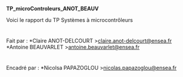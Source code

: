 **TP_microControleurs_ANOT_BEAUV**

Voici le rapport du TP Systèmes à microcontrôleurs 
#
Fait par : 
    *Claire ANOT-DELCOURT    >claire.anot-delcourt@ensea.fr
    *Antoine BEAUVARLET      >antoine.beauvarlet@ensea.fr
#
Encadré par :
    *Nicolsa PAPAZOGLOU       >nicolas.papazoglou@ensea.fr

